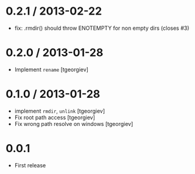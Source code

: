 
0.2.1 / 2013-02-22
==================

  * fix: .rmdir() should throw ENOTEMPTY for non empty dirs (closes #3)

0.2.0 / 2013-01-28
==================

  * Implement `rename` [tgeorgiev]

0.1.0 / 2013-01-28
==================

  * implement `rmdir`, `unlink` [tgeorgiev]
  * Fix root path access [tgeorgiev]
  * Fix wrong path resolve on windows [tgeorgiev]

0.0.1
=====

  * First release
